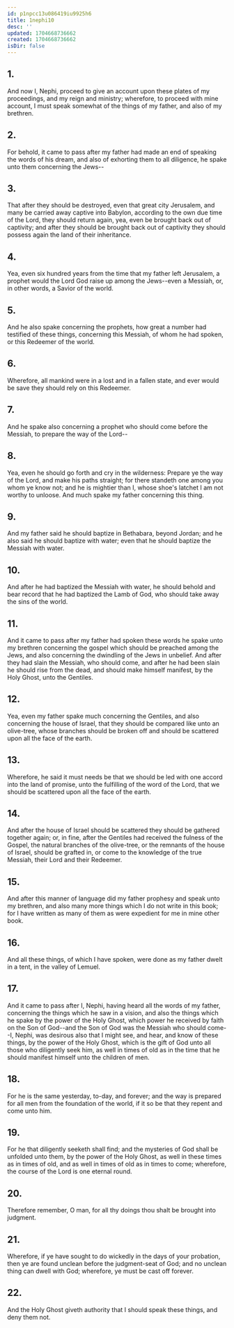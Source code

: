 ```yaml
---
id: p1npcc13u086419iu9925h6
title: 1nephi10
desc: ''
updated: 1704668736662
created: 1704668736662
isDir: false
---
```

## 1.
And now I, Nephi, proceed to give an account upon these plates of my proceedings, and my reign and ministry; wherefore, to proceed with mine account, I must speak somewhat of the things of my father, and also of my brethren.
## 2.
For behold, it came to pass after my father had made an end of speaking the words of his dream, and also of exhorting them to all diligence, he spake unto them concerning the Jews--
## 3.
That after they should be destroyed, even that great city Jerusalem, and many be carried away captive into Babylon, according to the own due time of the Lord, they should return again, yea, even be brought back out of captivity; and after they should be brought back out of captivity they should possess again the land of their inheritance.
## 4.
Yea, even six hundred years from the time that my father left Jerusalem, a prophet would the Lord God raise up among the Jews--even a Messiah, or, in other words, a Savior of the world.
## 5.
And he also spake concerning the prophets, how great a number had testified of these things, concerning this Messiah, of whom he had spoken, or this Redeemer of the world.
## 6.
Wherefore, all mankind were in a lost and in a fallen state, and ever would be save they should rely on this Redeemer.
## 7.
And he spake also concerning a prophet who should come before the Messiah, to prepare the way of the Lord--
## 8.
Yea, even he should go forth and cry in the wilderness: Prepare ye the way of the Lord, and make his paths straight; for there standeth one among you whom ye know not; and he is mightier than I, whose shoe's latchet I am not worthy to unloose. And much spake my father concerning this thing.
## 9.
And my father said he should baptize in Bethabara, beyond Jordan; and he also said he should baptize with water; even that he should baptize the Messiah with water.
## 10.
And after he had baptized the Messiah with water, he should behold and bear record that he had baptized the Lamb of God, who should take away the sins of the world.
## 11.
And it came to pass after my father had spoken these words he spake unto my brethren concerning the gospel which should be preached among the Jews, and also concerning the dwindling of the Jews in unbelief. And after they had slain the Messiah, who should come, and after he had been slain he should rise from the dead, and should make himself manifest, by the Holy Ghost, unto the Gentiles.
## 12.
Yea, even my father spake much concerning the Gentiles, and also concerning the house of Israel, that they should be compared like unto an olive-tree, whose branches should be broken off and should be scattered upon all the face of the earth.
## 13.
Wherefore, he said it must needs be that we should be led with one accord into the land of promise, unto the fulfilling of the word of the Lord, that we should be scattered upon all the face of the earth.
## 14.
And after the house of Israel should be scattered they should be gathered together again; or, in fine, after the Gentiles had received the fulness of the Gospel, the natural branches of the olive-tree, or the remnants of the house of Israel, should be grafted in, or come to the knowledge of the true Messiah, their Lord and their Redeemer.
## 15.
And after this manner of language did my father prophesy and speak unto my brethren, and also many more things which I do not write in this book; for I have written as many of them as were expedient for me in mine other book.
## 16.
And all these things, of which I have spoken, were done as my father dwelt in a tent, in the valley of Lemuel.
## 17.
And it came to pass after I, Nephi, having heard all the words of my father, concerning the things which he saw in a vision, and also the things which he spake by the power of the Holy Ghost, which power he received by faith on the Son of God--and the Son of God was the Messiah who should come--I, Nephi, was desirous also that I might see, and hear, and know of these things, by the power of the Holy Ghost, which is the gift of God unto all those who diligently seek him, as well in times of old as in the time that he should manifest himself unto the children of men.
## 18.
For he is the same yesterday, to-day, and forever; and the way is prepared for all men from the foundation of the world, if it so be that they repent and come unto him.
## 19.
For he that diligently seeketh shall find; and the mysteries of God shall be unfolded unto them, by the power of the Holy Ghost, as well in these times as in times of old, and as well in times of old as in times to come; wherefore, the course of the Lord is one eternal round.
## 20.
Therefore remember, O man, for all thy doings thou shalt be brought into judgment.
## 21.
Wherefore, if ye have sought to do wickedly in the days of your probation, then ye are found unclean before the judgment-seat of God; and no unclean thing can dwell with God; wherefore, ye must be cast off forever.
## 22.
And the Holy Ghost giveth authority that I should speak these things, and deny them not.
